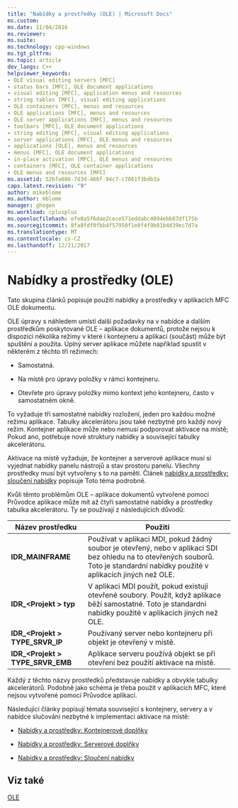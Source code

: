 ```yaml
---
title: "Nabídky a prostředky (OLE) | Microsoft Docs"
ms.custom: 
ms.date: 11/04/2016
ms.reviewer: 
ms.suite: 
ms.technology: cpp-windows
ms.tgt_pltfrm: 
ms.topic: article
dev_langs: C++
helpviewer_keywords:
- OLE visual editing servers [MFC]
- status bars [MFC], OLE document applications
- visual editing [MFC], application menus and resources
- string tables [MFC], visual editing applications
- OLE containers [MFC], menus and resources
- OLE applications [MFC], menus and resources
- OLE server applications [MFC], menus and resources
- toolbars [MFC], OLE document applications
- string editing [MFC], visual editing applications
- server applications [MFC], OLE menus and resources
- applications [OLE], menus and resources
- menus [MFC], OLE document applications
- in-place activation [MFC], OLE menus and resources
- containers [MFC], OLE container applications
- OLE menus and resources [MFC]
ms.assetid: 52bfa086-7d3d-466f-94c7-c7061f3bdb3a
caps.latest.revision: "9"
author: mikeblome
ms.author: mblome
manager: ghogen
ms.workload: cplusplus
ms.openlocfilehash: efe0a5f6dae2cece571eddabc4094ebb87df175b
ms.sourcegitcommit: 8fa8fdf0fbb4f57950f1e8f4f9b81b4d39ec7d7a
ms.translationtype: MT
ms.contentlocale: cs-CZ
ms.lasthandoff: 12/21/2017
---
```

# <a name="menus-and-resources-ole"></a>Nabídky a prostředky (OLE)
Tato skupina článků popisuje použití nabídky a prostředky v aplikacích MFC OLE dokumentu.  
  
 OLE úpravy s náhledem umístí další požadavky na v nabídce a dalším prostředkům poskytované OLE – aplikace dokumentů, protože nejsou k dispozici několika režimy v které i kontejneru a aplikací (součást) může být spuštění a použita. Úplný server aplikace můžete například spustit v některém z těchto tří režimech:  
  
-   Samostatná.  
  
-   Na místě pro úpravy položky v rámci kontejneru.  
  
-   Otevřete pro úpravy položky mimo kontext jeho kontejneru, často v samostatném okně.  
  
 To vyžaduje tři samostatné nabídky rozložení, jeden pro každou možné režimu aplikace. Tabulky akcelerátoru jsou také nezbytné pro každý nový režim. Kontejner aplikace může nebo nemusí podporovat aktivace na místě; Pokud ano, potřebuje nové struktury nabídky a související tabulky akcelerátoru.  
  
 Aktivace na místě vyžaduje, že kontejner a serverové aplikace musí si vyjednat nabídky panelu nástrojů a stav prostoru panelu. Všechny prostředky musí být vytvořeny s to na paměti. Článek [nabídky a prostředky: sloučení nabídky](../mfc/menus-and-resources-menu-merging.md) popisuje Toto téma podrobně.  
  
 Kvůli těmto problémům OLE – aplikace dokumentů vytvořené pomocí Průvodce aplikace může mít až čtyři samostatné nabídky a prostředky tabulka akcelerátoru. Ty se používají z následujících důvodů:  
  
|Název prostředku|Použití|  
|-------------------|---------|  
|**IDR_MAINFRAME**|Používat v aplikaci MDI, pokud žádný soubor je otevřený, nebo v aplikaci SDI bez ohledu na to otevřených souborů. Toto je standardní nabídky použité v aplikacích jiných než OLE.|  
|**IDR_\<Projekt > typ**|V aplikaci MDI použít, pokud existují otevřené soubory. Použít, když aplikace běží samostatné. Toto je standardní nabídky použité v aplikacích jiných než OLE.|  
|**IDR_\<Projekt > TYPE_SRVR_IP**|Používaný server nebo kontejneru při objekt je otevřený v místě.|  
|**IDR_\<Projekt > TYPE_SRVR_EMB**|Aplikace serveru používá objekt se při otevření bez použití aktivace na místě.|  
  
 Každý z těchto názvy prostředků představuje nabídky a obvykle tabulky akcelerátorů. Podobně jako schéma je třeba použít v aplikacích MFC, které nejsou vytvořené pomocí Průvodce aplikací.  
  
 Následující články popisují témata související s kontejnery, servery a v nabídce slučování nezbytné k implementaci aktivace na místě:  
  
-   [Nabídky a prostředky: Kontejnerové doplňky](../mfc/menus-and-resources-container-additions.md)  
  
-   [Nabídky a prostředky: Serverové doplňky](../mfc/menus-and-resources-server-additions.md)  
  
-   [Nabídky a prostředky: Sloučení nabídky](../mfc/menus-and-resources-menu-merging.md)  
  
## <a name="see-also"></a>Viz také  
 [OLE](../mfc/ole-in-mfc.md)

